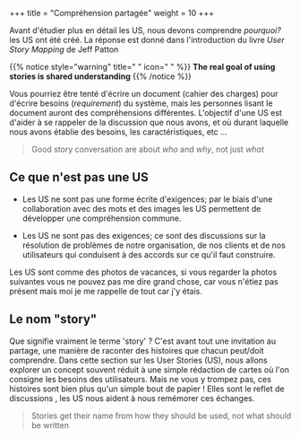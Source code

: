 +++
title = "Compréhension partagée"
weight = 10
+++

Avant d'étudier plus en détail les US, nous devons comprendre *pourquoi?* les US ont été créé. La réponse est donné dans l'introduction du livre *User Story Mapping* de Jeff Patton

{{% notice style="warning" title=" " icon=" " %}}
**The real goal of using stories is shared understanding**
{{% /notice %}}

Vous pourriez être tenté d'écrire un document (cahier des charges) pour d'écrire besoins (*requirement*) du système, mais les personnes lisant le document auront des compréhensions différentes. L'objectif d'une US est d'aider à se rappeler de la discussion que nous avons, et où durant laquelle nous avons établie des besoins, les caractéristiques, etc ...

> Good story conversation are about *who* and *why*, not just *what*

## Ce que n'est pas une US

- Les US ne sont pas une forme écrite d'exigences; par le biais d'une collaboration avec des mots et des images les US permettent de développer une compréhension commune.

- Les US ne sont pas des exigences; ce sont des discussions sur la résolution de problèmes de notre organisation, de nos clients et de nos utilisateurs qui conduisent à des accords sur ce qu'il faut construire.

Les US sont comme des photos de vacances, si vous regarder la photos suivantes vous ne pouvez pas me dire grand chose, car vous n'étiez pas présent mais moi je me rappelle de tout car j'y étais.


## Le nom "story"

Que signifie vraiment le terme 'story' ? C'est avant tout une invitation au partage, une manière de raconter des histoires que chacun peut/doit comprendre. Dans cette section sur les User Stories (US), nous allons explorer un concept souvent réduit à une simple rédaction de cartes où l'on consigne les besoins des utilisateurs. Mais ne vous y trompez pas, ces histoires sont bien plus qu'un simple bout de papier ! Elles sont le reflet de discussions , les US nous aident à nous remémorer ces échanges.

> Stories get their name from how they should be used, not what should be written